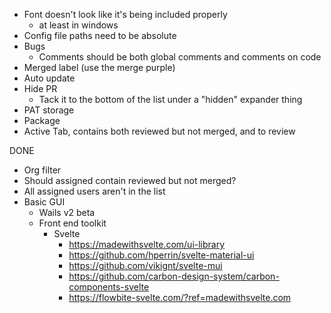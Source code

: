 * Font doesn't look like it's being included properly
  * at least in windows
* Config file paths need to be absolute
* Bugs
  * Comments should be both global comments and comments on code
* Merged label (use the merge purple)
* Auto update
* Hide PR
	* Tack it to the bottom of the list under a "hidden" expander thing
* PAT storage
* Package
* Active Tab, contains both reviewed but not merged, and to review

DONE
* Org filter
* Should assigned contain reviewed but not merged?
* All assigned users aren't in the list
* Basic GUI
  * Wails v2 beta
  * Front end toolkit
    * Svelte
      * https://madewithsvelte.com/ui-library
      * https://github.com/hperrin/svelte-material-ui
      * https://github.com/vikignt/svelte-mui
      * https://github.com/carbon-design-system/carbon-components-svelte
      * https://flowbite-svelte.com/?ref=madewithsvelte.com

